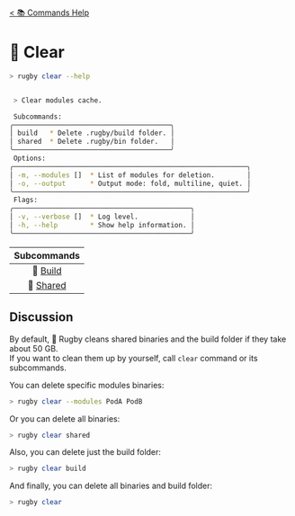 [< 📚 Commands Help](README.md)

# 🧼 Clear

```sh
> rugby clear --help
```

```sh

 > Clear modules cache.

 Subcommands:
╭───────────────────────────────────────╮
│ build   * Delete .rugby/build folder. │
│ shared  * Delete .rugby/bin folder.   │
╰───────────────────────────────────────╯
 Options:
╭──────────────────────────────────────────────────────────╮
│ -m, --modules []  * List of modules for deletion.        │
│ -o, --output      * Output mode: fold, multiline, quiet. │
╰──────────────────────────────────────────────────────────╯
 Flags:
╭────────────────────────────────────────────╮
│ -v, --verbose []  * Log level.             │
│ -h, --help        * Show help information. │
╰────────────────────────────────────────────╯
```

| Subcommands |
| :---: |
| 🧼 [Build](clear/build.md) |
| 🧼 [Shared](clear/shared.md) |

## Discussion

By default, 🏈 Rugby cleans shared binaries and the build folder if they take about 50 GB.\
If you want to clean them up by yourself, call `clear` command or its subcommands.

You can delete specific modules binaries:
```sh
> rugby clear --modules PodA PodB
```

Or you can delete all binaries:
```sh
> rugby clear shared
```

Also, you can delete just the build folder:
```sh
> rugby clear build
```

And finally, you can delete all binaries and build folder:
```sh
> rugby clear
```
